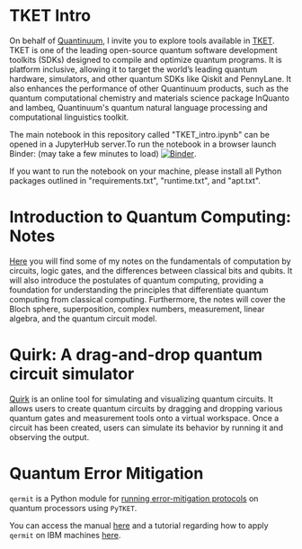 # TKET Intro

On behalf of [Quantinuum](https://www.quantinuum.com/), I invite you to explore tools available in [TKET](https://www.quantinuum.com/developers/tket). TKET is one of the leading open-source quantum software development toolkits (SDKs) designed to compile and optimize quantum programs. It is platform inclusive, allowing it to target the world’s leading quantum hardware, simulators, and other quantum SDKs like Qiskit and PennyLane. It also enhances the performance of other Quantinuum products, such as the quantum computational chemistry and materials science package InQuanto and lambeq, Quantinuum's quantum natural language processing and computational linguistics toolkit. 

The main notebook in this repository called "TKET_intro.ipynb" can be opened in a JupyterHub server.To run the notebook in a browser launch Binder: (may take a few minutes to load)
[![Binder](https://mybinder.org/badge_logo.svg)](https://mybinder.org/v2/gh/spendierk/TKET_intro/main).

If you want to run the notebook on your machine, please install all Python packages outlined in "requirements.txt", "runtime.txt", and "apt.txt".


# Introduction to Quantum Computing: Notes
[Here](https://github.com/spendierk/TKET_intro/blob/main/intro_to_QC_KS.pdf) you will find some of my notes on the fundamentals of computation by circuits, logic gates, and the differences between classical bits and qubits. It will also introduce the postulates of quantum computing, providing a foundation for understanding the principles that differentiate quantum computing from classical computing. Furthermore, the notes will cover the Bloch sphere, superposition, complex numbers, measurement, linear algebra, and the quantum circuit model.

# Quirk: A drag-and-drop quantum circuit simulator
[Quirk](https://algassert.com/quirk) is an online tool for simulating and visualizing quantum circuits. It allows users to create quantum circuits by dragging and dropping various quantum gates and measurement tools onto a virtual workspace. Once a circuit has been created, users can simulate its behavior by running it and observing the output.

# Quantum Error Mitigation

```qermit``` is a Python module for [running error-mitigation protocols](https://github.com/CQCL/Qermit) on quantum processors using ```PyTKET```.

You can access the manual [here](https://cqcl.github.io/Qermit/manual/) and a tutorial regarding how to apply ```qermit``` on IBM machines [here](https://github.com/CQCL/IEEE_Quantum_Week/blob/main/Part_3_Qermit.ipynb).
